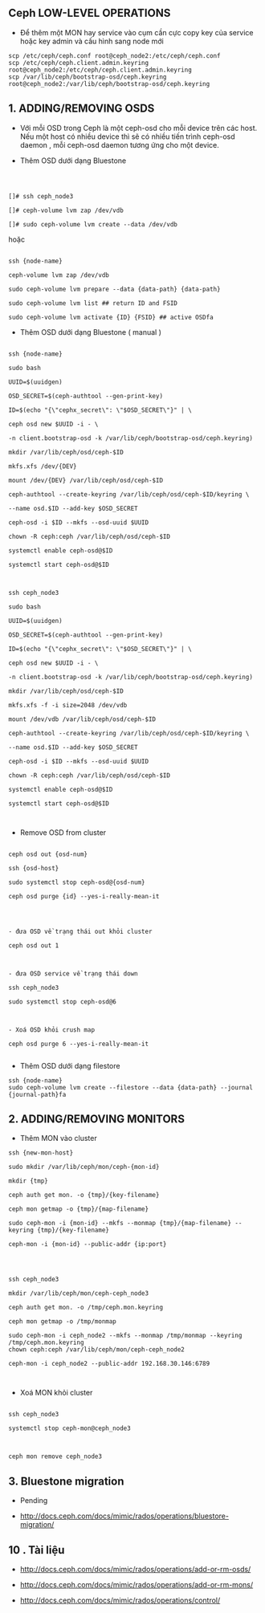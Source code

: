 
## Ceph LOW-LEVEL OPERATIONS

- Để thêm một MON hay service vào cụm cần cực copy key của service hoặc key admin và cấu hình sang node mới
```
scp /etc/ceph/ceph.conf root@ceph_node2:/etc/ceph/ceph.conf
scp /etc/ceph/ceph.client.admin.keyring root@ceph_node2:/etc/ceph/ceph.client.admin.keyring
scp /var/lib/ceph/bootstrap-osd/ceph.keyring root@ceph_node2:/var/lib/ceph/bootstrap-osd/ceph.keyring

```


## 1. ADDING/REMOVING OSDS

  

- Với mỗi OSD trong Ceph là một ceph-osd cho mỗi device trên các host. Nếu một host có nhiều device thì sẽ có nhiều tiến trình ceph-osd daemon , mỗi ceph-osd daemon tương ứng cho một device.


  

- Thêm OSD dưới dạng Bluestone

```

  

[]# ssh ceph_node3

[]# ceph-volume lvm zap /dev/vdb

[]# sudo ceph-volume lvm create --data /dev/vdb

```

  

hoặc

```

ssh {node-name}

ceph-volume lvm zap /dev/vdb

sudo ceph-volume lvm prepare --data {data-path} {data-path}

sudo ceph-volume lvm list ## return ID and FSID

sudo ceph-volume lvm activate {ID} {FSID} ## active OSDfa

```

  

- Thêm OSD dưới dạng Bluestone ( manual )

```

ssh {node-name}

sudo bash

UUID=$(uuidgen)

OSD_SECRET=$(ceph-authtool --gen-print-key)

ID=$(echo "{\"cephx_secret\": \"$OSD_SECRET\"}" | \

ceph osd new $UUID -i - \

-n client.bootstrap-osd -k /var/lib/ceph/bootstrap-osd/ceph.keyring)

mkdir /var/lib/ceph/osd/ceph-$ID

mkfs.xfs /dev/{DEV}

mount /dev/{DEV} /var/lib/ceph/osd/ceph-$ID

ceph-authtool --create-keyring /var/lib/ceph/osd/ceph-$ID/keyring \

--name osd.$ID --add-key $OSD_SECRET

ceph-osd -i $ID --mkfs --osd-uuid $UUID

chown -R ceph:ceph /var/lib/ceph/osd/ceph-$ID

systemctl enable ceph-osd@$ID

systemctl start ceph-osd@$ID

  

ssh ceph_node3

sudo bash

UUID=$(uuidgen)

OSD_SECRET=$(ceph-authtool --gen-print-key)

ID=$(echo "{\"cephx_secret\": \"$OSD_SECRET\"}" | \

ceph osd new $UUID -i - \

-n client.bootstrap-osd -k /var/lib/ceph/bootstrap-osd/ceph.keyring)

mkdir /var/lib/ceph/osd/ceph-$ID

mkfs.xfs -f -i size=2048 /dev/vdb

mount /dev/vdb /var/lib/ceph/osd/ceph-$ID

ceph-authtool --create-keyring /var/lib/ceph/osd/ceph-$ID/keyring \

--name osd.$ID --add-key $OSD_SECRET

ceph-osd -i $ID --mkfs --osd-uuid $UUID

chown -R ceph:ceph /var/lib/ceph/osd/ceph-$ID

systemctl enable ceph-osd@$ID

systemctl start ceph-osd@$ID

  

```

  
  

- Remove OSD from cluster

```

ceph osd out {osd-num}

ssh {osd-host}

sudo systemctl stop ceph-osd@{osd-num}

ceph osd purge {id} --yes-i-really-mean-it

  
  

- đưa OSD về trạng thái out khỏi cluster

ceph osd out 1

  

- đưa OSD service về trạng thái down

ssh ceph_node3

sudo systemctl stop ceph-osd@6

  

- Xoá OSD khỏi crush map

ceph osd purge 6 --yes-i-really-mean-it
  

```


- Thêm OSD dưới dạng filestore
```
ssh {node-name}
sudo ceph-volume lvm create --filestore --data {data-path} --journal {journal-path}fa
```

  
  

## 2. ADDING/REMOVING MONITORS

  

- Thêm MON vào cluster

```
ssh {new-mon-host}

sudo mkdir /var/lib/ceph/mon/ceph-{mon-id}

mkdir {tmp}

ceph auth get mon. -o {tmp}/{key-filename}

ceph mon getmap -o {tmp}/{map-filename}

sudo ceph-mon -i {mon-id} --mkfs --monmap {tmp}/{map-filename} --keyring {tmp}/{key-filename}

ceph-mon -i {mon-id} --public-addr {ip:port}

  
  

ssh ceph_node3

mkdir /var/lib/ceph/mon/ceph-ceph_node3

ceph auth get mon. -o /tmp/ceph.mon.keyring

ceph mon getmap -o /tmp/monmap

sudo ceph-mon -i ceph_node2 --mkfs --monmap /tmp/monmap --keyring /tmp/ceph.mon.keyring
chown ceph:ceph /var/lib/ceph/mon/ceph-ceph_node2

ceph-mon -i ceph_node2 --public-addr 192.168.30.146:6789

  

```

  
  
  

- Xoá MON khỏi cluster

```

ssh ceph_node3

systemctl stop ceph-mon@ceph_node3

  

ceph mon remove ceph_node3

```

  

## 3. Bluestone migration

  

- Pending

  

- http://docs.ceph.com/docs/mimic/rados/operations/bluestore-migration/

  


## 10 . Tài liệu

  

- http://docs.ceph.com/docs/mimic/rados/operations/add-or-rm-osds/

- http://docs.ceph.com/docs/mimic/rados/operations/add-or-rm-mons/

- http://docs.ceph.com/docs/mimic/rados/operations/control/
